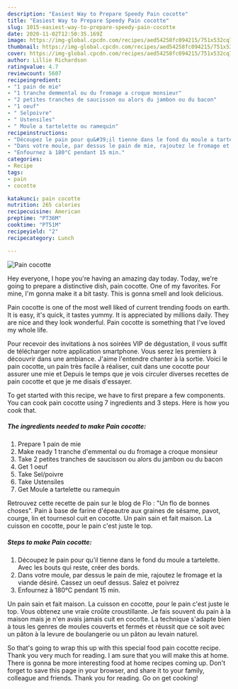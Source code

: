 ```yaml
---
description: "Easiest Way to Prepare Speedy Pain cocotte"
title: "Easiest Way to Prepare Speedy Pain cocotte"
slug: 1015-easiest-way-to-prepare-speedy-pain-cocotte
date: 2020-11-02T12:50:35.169Z
image: https://img-global.cpcdn.com/recipes/aed54258fc094215/751x532cq70/pain-cocotte-photo-principale-de-la-recette.jpg
thumbnail: https://img-global.cpcdn.com/recipes/aed54258fc094215/751x532cq70/pain-cocotte-photo-principale-de-la-recette.jpg
cover: https://img-global.cpcdn.com/recipes/aed54258fc094215/751x532cq70/pain-cocotte-photo-principale-de-la-recette.jpg
author: Lillie Richardson
ratingvalue: 4.7
reviewcount: 5607
recipeingredient:
- "1 pain de mie"
- "1 tranche demmental ou du fromage a croque monsieur"
- "2 petites tranches de saucisson ou alors du jambon ou du bacon"
- "1 oeuf"
- " Selpoivre"
- " Ustensiles"
- " Moule a tartelette ou ramequin"
recipeinstructions:
- "Découpez le pain pour qu&#39;il tienne dans le fond du moule a tartelette. Avec les bouts qui reste, créer des bords."
- "Dans votre moule, par dessus le pain de mie, rajoutez le fromage et la viande désiré. Cassez un oeuf dessus. Salez et poivrez"
- "Enfournez à 180°C pendant 15 min."
categories:
- Recipe
tags:
- pain
- cocotte

katakunci: pain cocotte 
nutrition: 265 calories
recipecuisine: American
preptime: "PT36M"
cooktime: "PT51M"
recipeyield: "2"
recipecategory: Lunch

---
```



![Pain cocotte](https://img-global.cpcdn.com/recipes/aed54258fc094215/751x532cq70/pain-cocotte-photo-principale-de-la-recette.jpg)

Hey everyone, I hope you're having an amazing day today. Today, we're going to prepare a distinctive dish, pain cocotte. One of my favorites. For mine, I'm gonna make it a bit tasty. This is gonna smell and look delicious.

Pain cocotte is one of the most well liked of current trending foods on earth. It is easy, it's quick, it tastes yummy. It is appreciated by millions daily. They are nice and they look wonderful. Pain cocotte is something that I've loved my whole life.

Pour recevoir des invitations à nos soirées VIP de dégustation, il vous suffit de télécharger notre application smartphone. Vous serez les premiers à découvrir dans une ambiance. J&#39;aime l&#39;entendre chanter à la sortie. Voici le pain cocotte, un pain très facile à réaliser, cuit dans une cocotte pour assurer une mie et Depuis le temps que je vois circuler diverses recettes de pain cocotte et que je me disais d&#39;essayer.


To get started with this recipe, we have to first prepare a few components. You can cook pain cocotte using 7 ingredients and 3 steps. Here is how you cook that.

<!--inarticleads1-->

##### The ingredients needed to make Pain cocotte:

1. Prepare 1 pain de mie
1. Make ready 1 tranche d&#39;emmental ou du fromage a croque monsieur
1. Take 2 petites tranches de saucisson ou alors du jambon ou du bacon
1. Get 1 oeuf
1. Take  Sel/poivre
1. Take  Ustensiles
1. Get  Moule a tartelette ou ramequin


Retrouvez cette recette de pain sur le blog de Flo : &#34;Un flo de bonnes choses&#34;. Pain à base de farine d&#39;épeautre aux graines de sésame, pavot, courge, lin et tournesol cuit en cocotte. Un pain sain et fait maison. La cuisson en cocotte, pour le pain c&#39;est juste le top. 

<!--inarticleads2-->

##### Steps to make Pain cocotte:

1. Découpez le pain pour qu&#39;il tienne dans le fond du moule a tartelette. Avec les bouts qui reste, créer des bords.
1. Dans votre moule, par dessus le pain de mie, rajoutez le fromage et la viande désiré. Cassez un oeuf dessus. Salez et poivrez
1. Enfournez à 180°C pendant 15 min.


Un pain sain et fait maison. La cuisson en cocotte, pour le pain c&#39;est juste le top. Vous obtenez une vraie croûte croustillante. Je fais souvent du pain à la maison mais je n&#39;en avais jamais cuit en cocotte. La technique s&#39;adapte bien à tous les genres de moules couverts et fermés et réussit que ce soit avec un pâton à la levure de boulangerie ou un pâton au levain naturel. 

So that's going to wrap this up with this special food pain cocotte recipe. Thank you very much for reading. I am sure that you will make this at home. There is gonna be more interesting food at home recipes coming up. Don't forget to save this page in your browser, and share it to your family, colleague and friends. Thank you for reading. Go on get cooking!
